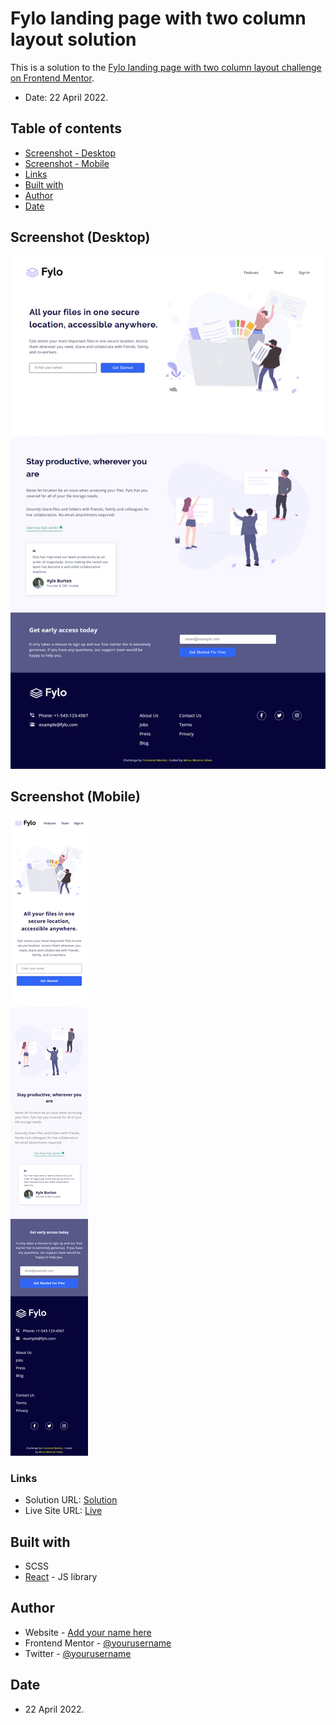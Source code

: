 # Fylo landing page with two column layout solution

This is a solution to the [Fylo landing page with two column layout challenge on Frontend Mentor](https://www.frontendmentor.io/challenges/fylo-landing-page-with-two-column-layout-5ca5ef041e82137ec91a50f5).

- Date: 22 April 2022.

## Table of contents

- [Screenshot - Desktop ](#screenshot-desktop)
- [Screenshot - Mobile](#screenshot-mobile)
- [Links](#links)
- [Built with](#built-with)
- [Author](#author)
- [Date](#date)

## Screenshot (Desktop)

![](./desktop.png)

## Screenshot (Mobile)

![](./mobile.png)

### Links

- Solution URL: [Solution](https://your-solution-url.com)
- Live Site URL: [Live](https://ethenpage.github.io/fylo-landing-page/)

## Built with

- SCSS
- [React](https://reactjs.org/) - JS library

## Author

- Website - [Add your name here](https://www.your-site.com)
- Frontend Mentor - [@yourusername](https://www.frontendmentor.io/profile/yourusername)
- Twitter - [@yourusername](https://www.twitter.com/yourusername)

## Date

- 22 April 2022.
